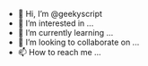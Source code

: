 - 👋 Hi, I’m @geekyscript
- 👀 I’m interested in ...
- 🌱 I’m currently learning ...
- 💞️ I’m looking to collaborate on ...
- 📫 How to reach me ...

<!---
geekyscript/geekyscript is a ✨ special ✨ repository because its `README.md` (this file) appears on your GitHub profile.
You can click the Preview link to take a look at your changes.
--->
